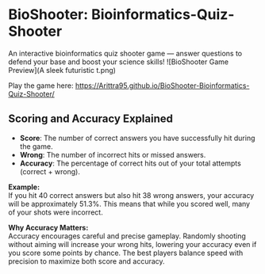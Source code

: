 # BioShooter: Bioinformatics-Quiz-Shooter
An interactive bioinformatics quiz shooter game — answer questions to defend your base and boost your science skills!
![BioShooter Game Preview](A sleek futuristic t.png)

Play the game here: https://Arittra95.github.io/BioShooter-Bioinformatics-Quiz-Shooter/

## Scoring and Accuracy Explained

- **Score**: The number of correct answers you have successfully hit during the game.
- **Wrong**: The number of incorrect hits or missed answers.
- **Accuracy**: The percentage of correct hits out of your total attempts (correct + wrong).

**Example:**  
If you hit 40 correct answers but also hit 38 wrong answers, your accuracy will be approximately 51.3%. This means that while you scored well, many of your shots were incorrect.

**Why Accuracy Matters:**  
Accuracy encourages careful and precise gameplay. Randomly shooting without aiming will increase your wrong hits, lowering your accuracy even if you score some points by chance. The best players balance speed with precision to maximize both score and accuracy.

